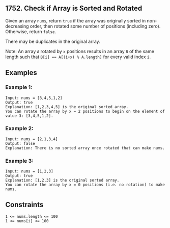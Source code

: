 ## 1752. Check if Array is Sorted and Rotated

Given an array `nums`, return `true` if the array was originally sorted in non-decreasing order, then rotated some number of positions (including zero). Otherwise, return `false`.

There may be duplicates in the original array.

Note: An array `A` rotated by `x` positions results in an array `B` of the same length such that `B[i] == A[(i+x) % A.length]` for every valid index `i`.


## Examples

### Example 1:
```
Input: nums = [3,4,5,1,2]
Output: true
Explanation: [1,2,3,4,5] is the original sorted array.
You can rotate the array by x = 2 positions to begin on the element of value 3: [3,4,5,1,2].
```

### Example 2:
```
Input: nums = [2,1,3,4]
Output: false
Explanation: There is no sorted array once rotated that can make nums.
```

### Example 3:
```
Input: nums = [1,2,3]
Output: true
Explanation: [1,2,3] is the original sorted array.
You can rotate the array by x = 0 positions (i.e. no rotation) to make nums.
```


## Constraints
```
1 <= nums.length <= 100
1 <= nums[i] <= 100
```

